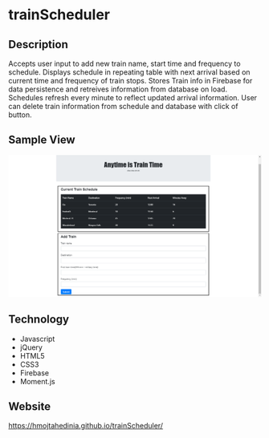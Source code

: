 # trainScheduler

## Description

Accepts user input to add new train name, start time and frequency to schedule. Displays schedule in repeating table with next arrival based on current time and frequency of train stops. Stores Train info in Firebase for data persistence and retreives information from database on load. Schedules refresh every minute to reflect updated arrival information. User can delete train information from schedule and database with click of button.

## Sample View

![Train Schedule App Screenshot](/train.png/)

## Technology

- Javascript
- jQuery
- HTML5
- CSS3
- Firebase
- Moment.js

## Website

https://hmojtahedinia.github.io/trainScheduler/
